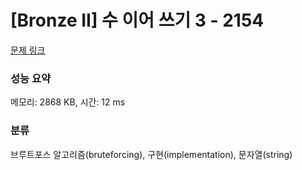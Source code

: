 # [Bronze II] 수 이어 쓰기 3 - 2154 

[문제 링크](https://www.acmicpc.net/problem/2154) 

### 성능 요약

메모리: 2868 KB, 시간: 12 ms

### 분류

브루트포스 알고리즘(bruteforcing), 구현(implementation), 문자열(string)

